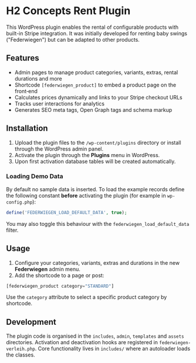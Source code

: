 # H2 Concepts Rent Plugin

This WordPress plugin enables the rental of configurable products with built-in Stripe integration. It was initially developed for renting baby swings ("Federwiegen") but can be adapted to other products.

## Features

- Admin pages to manage product categories, variants, extras, rental durations and more
- Shortcode `[federwiegen_product]` to embed a product page on the front‑end
- Calculates prices dynamically and links to your Stripe checkout URLs
- Tracks user interactions for analytics
- Generates SEO meta tags, Open Graph tags and schema markup

## Installation

1. Upload the plugin files to the `/wp-content/plugins` directory or install through the WordPress admin panel.
2. Activate the plugin through the **Plugins** menu in WordPress.
3. Upon first activation database tables will be created automatically.

### Loading Demo Data

By default no sample data is inserted. To load the example records define the following constant **before** activating the plugin (for example in `wp-config.php`):

```php
define('FEDERWIEGEN_LOAD_DEFAULT_DATA', true);
```

You may also toggle this behaviour with the `federwiegen_load_default_data` filter.

## Usage

1. Configure your categories, variants, extras and durations in the new **Federwiegen** admin menu.
2. Add the shortcode to a page or post:

```php
[federwiegen_product category="STANDARD"]
```

Use the `category` attribute to select a specific product category by shortcode.

## Development

The plugin code is organised in the `includes`, `admin`, `templates` and `assets` directories. Activation and deactivation hooks are registered in `federwiegen-verleih.php`. Core functionality lives in `includes/` where an autoloader loads the classes.



